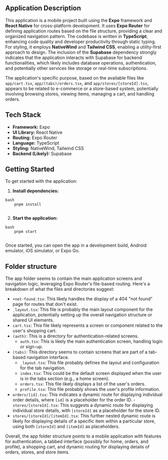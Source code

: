 ## Application Description

This application is a mobile project built using the **Expo** framework and **React Native** for cross-platform development. It uses **Expo Router** for defining application routes based on the file structure, providing a clear and organized navigation pattern. The codebase is written in **TypeScript**, enhancing code quality and developer productivity through static typing. For styling, it employs **NativeWind** and **Tailwind CSS**, enabling a utility-first approach to design. The inclusion of the **Supabase** dependency strongly indicates that the application interacts with Supabase for backend functionalities, which likely includes database operations, authentication, and potentially other services like storage or real-time subscriptions.

The application's specific purpose, based on the available files like `app/cart.tsx`, `app/(tabs)/orders.tsx`, and `app/stores/[storeId].tsx`, appears to be related to e-commerce or a store-based system, potentially involving browsing stores, viewing items, managing a cart, and handling orders.

## Tech Stack

*   **Framework:** Expo
*   **UI Library:** React Native
*   **Routing:** Expo Router
*   **Language:** TypeScript
*   **Styling:** NativeWind, Tailwind CSS
*   **Backend (Likely):** Supabase

## Getting Started

To get started with the application:

1.  **Install dependencies:**
```
bash
    pnpm install
    
```
2.  **Start the application:**
```
bash
    pnpm start
    
```
Once started, you can open the app in a development build, Android emulator, iOS simulator, or Expo Go.

## Folder structure

The app folder seems to contain the main application screens and navigation logic, leveraging Expo Router's file-based routing. Here's a breakdown of what the files and directories suggest:

- `+not-found.tsx`: This likely handles the display of a 404 "not found" page for routes that don't exist.
- `_layout.tsx`: This file is probably the main layout component for the application, potentially setting up the overall navigation structure or shared UI elements.
- `cart.tsx`: This file likely represents a screen or component related to the user's shopping cart.
- `(auth)`: This is a directory for authentication-related screens.
    - `auth.tsx`: This is likely the main authentication screen, handling login or sign-up.
- `(tabs)`: This directory seems to contain screens that are part of a tab-based navigation interface.
    - `_layout.tsx`: This file probably defines the layout and configuration for the tab navigation.
    - `index.tsx`: This could be the default screen displayed when the user is in the tabs section (e.g., a home screen).
    - `orders.tsx`: This file likely displays a list of the user's orders.
    - `profile.tsx`: This file probably shows the user's profile information.
- `orders/[id].tsx`: This indicates a dynamic route for displaying individual order details, where `[id]` is a placeholder for the order ID.
-` stores/[storeId].tsx`: This suggests a dynamic route for displaying individual store details, with `[storeId]` as a placeholder for the store ID.
- `stores/[storeId]/[itemId].tsx`: This further nested dynamic route is likely for displaying details of a specific item within a particular store, using both `[storeId]` and `[itemId]` as placeholders.

Overall, the app folder structure points to a mobile application with features for authentication, a tabbed interface (possibly for home, orders, and profile), a shopping cart, and dynamic routing for displaying details of orders, stores, and store items.
